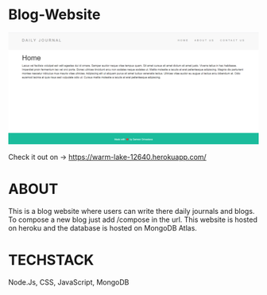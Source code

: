 # Blog-Website

![](public/images/homepage.png)

Check it out on -> https://warm-lake-12640.herokuapp.com/

# ABOUT
This is a blog website where users can write there daily journals and blogs. To compose a new blog just add /compose in the url. This website is hosted on heroku and the database is hosted on MongoDB Atlas.

# TECHSTACK
Node.Js, CSS, JavaScript, MongoDB
